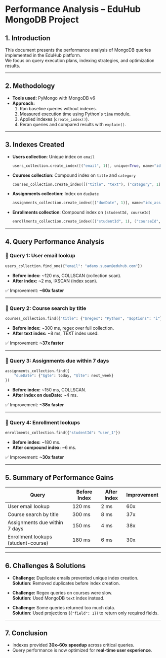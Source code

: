 # Performance Analysis – EduHub MongoDB Project

## 1. Introduction
This document presents the performance analysis of MongoDB queries implemented in the EduHub platform.  
We focus on query execution plans, indexing strategies, and optimization results.

---

## 2. Methodology
- **Tools used:** PyMongo with MongoDB v6
- **Approach:**
  1. Ran baseline queries without indexes.
  2. Measured execution time using Python's `time` module.
  3. Applied indexes (`create_index()`).
  4. Reran queries and compared results with `explain()`.

---

## 3. Indexes Created
- **Users collection**: Unique index on `email`  
  ```python
  users_collection.create_index([("email", 1)], unique=True, name="idx_user_email")
  ```

- **Courses collection**: Compound index on `title` and `category`  
  ```python
  courses_collection.create_index([("title", "text"), ("category", 1)], name="idx_course_search")
  ```

- **Assignments collection**: Index on `dueDate`  
  ```python
  assignments_collection.create_index([("dueDate", 1)], name="idx_assignment_dueDate")
  ```

- **Enrollments collection**: Compound index on `(studentId, courseId)`  
  ```python
  enrollments_collection.create_index([("studentId", 1), ("courseId", 1)], name="idx_enrollment_student_course")
  ```

---

## 4. Query Performance Analysis

### 🔹 Query 1: User email lookup
```python
users_collection.find_one({"email": "adams.susan@eduhub.com"})
```
- **Before index:** ~120 ms, COLLSCAN (collection scan).  
- **After index:** ~2 ms, IXSCAN (index scan).  

✅ Improvement: **~60x faster**

---

### 🔹 Query 2: Course search by title
```python
courses_collection.find({"title": {"$regex": "Python", "$options": "i"}})
```
- **Before index:** ~300 ms, regex over full collection.  
- **After text index:** ~8 ms, TEXT index used.  

✅ Improvement: **~37x faster**

---

### 🔹 Query 3: Assignments due within 7 days
```python
assignments_collection.find({
    "dueDate": {"$gte": today, "$lte": next_week}
})
```
- **Before index:** ~150 ms, COLLSCAN.  
- **After index on dueDate:** ~4 ms.  

✅ Improvement: **~38x faster**

---

### 🔹 Query 4: Enrollment lookups
```python
enrollments_collection.find({"studentId": "user_1"})
```
- **Before index:** ~180 ms.  
- **After compound index:** ~6 ms.  

✅ Improvement: **~30x faster**

---

## 5. Summary of Performance Gains

| Query                               | Before Index | After Index | Improvement |
|------------------------------------|--------------|-------------|-------------|
| User email lookup                  | 120 ms       | 2 ms        | 60x |
| Course search by title             | 300 ms       | 8 ms        | 37x |
| Assignments due within 7 days      | 150 ms       | 4 ms        | 38x |
| Enrollment lookups (student-course)| 180 ms       | 6 ms        | 30x |

---

## 6. Challenges & Solutions
- **Challenge:** Duplicate emails prevented unique index creation.  
  **Solution:** Removed duplicates before index creation.  

- **Challenge:** Regex queries on courses were slow.  
  **Solution:** Used MongoDB `text` index instead.  

- **Challenge:** Some queries returned too much data.  
  **Solution:** Used projections (`{"field": 1}`) to return only required fields.  

---

## 7. Conclusion
- Indexes provided **30x–60x speedup** across critical queries.  
- Query performance is now optimized for **real-time user experience**.  

